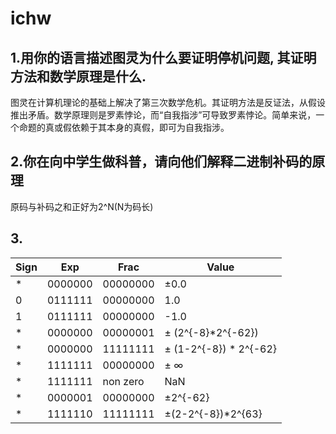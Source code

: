 # ichw
## 1.用你的语言描述图灵为什么要证明停机问题, 其证明方法和数学原理是什么.     
   
  图灵在计算机理论的基础上解决了第三次数学危机。其证明方法是反证法，从假设推出矛盾。数学原理则是罗素悖论，而“自我指涉”可导致罗素悖论。简单来说，一个命题的真或假依赖于其本身的真假，即可为自我指涉。
## 2.你在向中学生做科普，请向他们解释二进制补码的原理
原码与补码之和正好为2^N(N为码长)
## 3.
|Sign   |Exp   |Frac   |Value   |
|-------|------|-------|--------|
|*      |0000000|00000000|±0.0|
|0|0111111|00000000|1.0|
|1|0111111|00000000|-1.0|
|* |0000000|00000001|  ±  (2^{-8}*2^{-62}) |
|* |0000000|11111111|  ± (1-2^{-8}) * 2^{-62} |
|* |1111111|00000000| ± ∞ |
|* |1111111|non zero| NaN |
|* |0000001|00000000| ±2^{-62}|
|* |1111110|11111111| ±(2-2^{-8})*2^{63}  |

